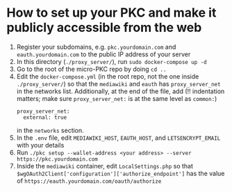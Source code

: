 # How to set up your PKC and make it publicly accessible from the web

1. Register your subdomains, e.g. `pkc.yourdomain.com` and `eauth.yourdomain.com` to the public IP address of your server
1. In this directory (`./proxy_server/`), run `sudo docker-compose up -d`
1. Go to the root of the micro-PKC repo by doing `cd ..`
1. Edit the `docker-compose.yml` (in the root repo, not the one inside `./proxy_server/`) so that the `mediawiki` and `eauth` has `proxy_server_net` in the networks list. Additionally, at the end of the file, add (!! indentation matters; make sure `proxy_server_net:` is at the same level as `common:`)
   ```
   proxy_server_net:
     external: true
   ```
   in the `networks` section.
1. In the `.env` file, edit `MEDIAWIKI_HOST`, `EAUTH_HOST`, and `LETSENCRYPT_EMAIL` with your details
1. Run `./pkc setup --wallet-address <your address> --server https://pkc.yourdomain.com`
1. Inside the `mediawiki` container, edit `LocalSettings.php` so that `$wgOAuth2Client['configuration']['authorize_endpoint']` has the value of `https://eauth.yourdomain.com/oauth/authorize`
